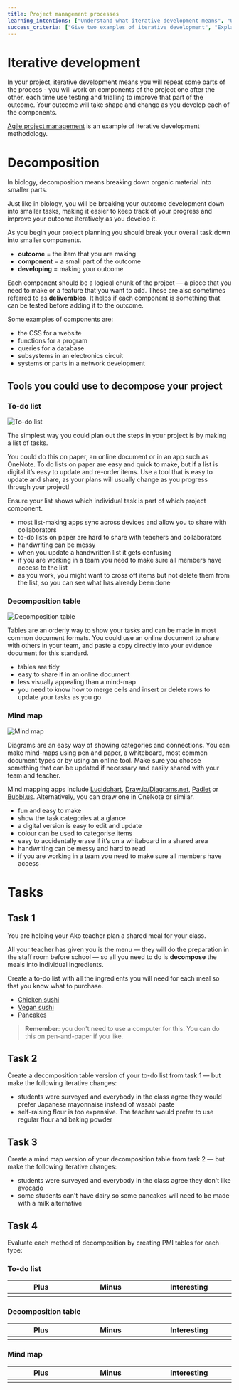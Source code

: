 ```yaml
---
title: Project management processes
learning_intentions: ["Understand what iterative development means", "Understand what decomposition is in project management"]
success_criteria: ["Give two examples of iterative development", "Explain how decomposition will benefit project management"]
---
```


# Iterative development

In your project, iterative development means you will repeat some parts of the process - you will work on components of the project one after the other, each time use testing and trialling to improve that part of the outcome. Your outcome will take shape and change as you develop each of the components.

[Agile project management](https://www.dummies.com/article/business-careers-money/business/project-management/agile-project-management-for-dummies-cheat-sheet-208332/) is an example of iterative development methodology.

# Decomposition

In biology, decomposition means breaking down organic material into smaller parts.

Just like in biology, you will be breaking your outcome development down into smaller tasks, making it easier to keep track of your progress and improve your outcome iteratively as you develop it. 
 
As you begin your project planning you should break your overall task down into smaller components.
 
- **outcome** = the item that you are making
- **component** = a small part of the outcome
- **developing** = making your outcome
 
Each component should be a logical chunk of the project — a piece that you need to make or a feature that you want to add. These are also sometimes referred to as **deliverables**. It helps if each component is something that can be tested before adding it to the outcome. 
 
Some examples of components are:

- the CSS for a website
- functions for a program
- queries for a database
- subsystems in an electronics circuit
- systems or parts in a network development

## Tools you could use to decompose your project

### To-do list

![To-do list](img/processes_todo.png)

The simplest way you could plan out the steps in your project is by making a list of tasks.

You could do this on paper, an online document or in an app such as OneNote. To do lists on paper are easy and quick to make, but if a list is digital it’s easy to update and re-order items. Use a tool that is easy to update and share, as your plans will usually change as you progress through your project!

Ensure your list shows which individual task is part of which project component. 

- most list-making apps sync across devices and allow you to share with collaborators 
- to-do lists on paper are hard to share with teachers and collaborators 
- handwriting can be messy  
- when you update a handwritten list it gets confusing 
- if you are working in a team you need to make sure all members have access to the list  
- as you work, you might want to cross off items but not delete them from the list, so you can see what has already been done

### Decomposition table

![Decomposition table](img/processes_decomp.png)

Tables are an orderly way to show your tasks and can be made in most common document formats. You could use an online document to share with others in your team, and paste a copy directly into your evidence document for this standard. 

- tables are tidy 
- easy to share if in an online document 
- less visually appealing than a mind-map 
- you need to know how to merge cells and insert or delete rows to update your tasks as you go

### Mind map

![Mind map](img/processes_mindmap.png)

Diagrams are an easy way of showing categories and connections. You can make mind-maps using pen and paper, a whiteboard, most common document types or by using an online tool. Make sure you choose something that can be updated if necessary and easily shared with your team and teacher.

Mind mapping apps include [Lucidchart](https://www.lucidchart.com/pages/), [Draw.io/Diagrams.net](https://diagrams.net/), [Padlet](https://padlet.com) or [Bubbl.us](https://bubbl.us). Alternatively, you can draw one in OneNote or similar.

- fun and easy to make 
- show the task categories at a glance 
- a digital version is easy to edit and update 
- colour can be used to categorise items 
- easy to accidentally erase if it’s on a whiteboard in a shared area 
- handwriting can be messy and hard to read
- if you are working in a team you need to make sure all members have access

# Tasks

## Task 1

You are helping your Ako teacher plan a shared meal for your class.

All your teacher has given you is the menu — they will do the preparation in the staff room before school — so all you need to do is **decompose** the meals into individual ingredients.

Create a to-do list with all the ingredients you will need for each meal so that you know what to purchase.

- [Chicken sushi](https://www.tegel.co.nz/recipes/teriyaki-chicken-sushi/)
- [Vegan sushi](https://foodwithfeeling.com/easy-vegan-sushi/)
- [Pancakes](https://www.chelsea.co.nz/browse-recipes/old-fashioned-pancakes/)

> **Remember**: you don't need to use a computer for this. You can do this on pen-and-paper if you like.

## Task 2

Create a decomposition table version of your to-do list from task 1 — but make the following iterative changes:

- students were surveyed and everybody in the class agree they would prefer Japanese mayonnaise instead of wasabi paste
- self-raising flour is too expensive. The teacher would prefer to use regular flour and baking powder

## Task 3

Create a mind map version of your decomposition table from task 2 — but make the following iterative changes:

- students were surveyed and everybody in the class agree they don't like avocado
- some students can't have dairy so some pancakes will need to be made with a milk alternative

## Task 4

Evaluate each method of decomposition by creating PMI tables for each type:

### To-do list

| Plus | Minus | Interesting |
| :-: | :-: | :-: |
| <img width=500> | <img width=500> | <img width=500> |

### Decomposition table

| Plus | Minus | Interesting |
| :-: | :-: | :-: |
| <img width=500> | <img width=500> | <img width=500> |

### Mind map

| Plus | Minus | Interesting |
| :-: | :-: | :-: |
| <img width=500> | <img width=500> | <img width=500> |